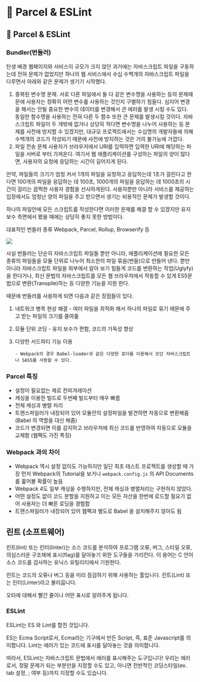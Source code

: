 # 🐤 Parcel & ESLint

## 🐤 Parcel & ESLint

### Bundler(번들러)

탄생 배경 웹페이지와 서비스이 규모가 크지 않던 과거에는 자바스크립트 파일을 구동하는데 전혀 문제가 없었지만 하나의 웹 서비스에서 수십 수백개의 자바스크립트 파일을 다루면서 아래와 같은 문제가 생기기 시작했다.

1. 중복된 변수명 문제. 서로 다른 파일에서 둘 다 같은 변수명을 사용하는 등의 문제때문에 사용자는 정확히 어떤 변수를 사용하는 것인지 구별하기 힘들다. 심지어 변경을 해서는 안될 중요한 변수의 데이터를 변경해서 큰 에러를 발생 시킬 수도 있다. 동일한 함수명을 사용하는 전혀 다른 두 함수 또한 큰 문제를 발생시킬 것이다. 자바스크립트 파일이 두 개밖에 없거나 상당히 적다면 변수명을 나누어 사용하는 등 문제를 사전에 방지할 수 있겠지만, 대규모 프로젝트에서는 수십명의 개발자들에 의해 수백개의 코드가 작성되기 때문에 사전에 방지하는 것은 거의 불가능에 가깝다.
2. 파일 전송 문제 사용자가 브라우저에서 URI를 입력하면 입력한 URI에 해당하는 파일을 서버로 부터 가져온다. 여기서 웹 애플리케이션를 구성하는 파일의 양이 많다면, 사용자의 요청에 응답하는 시간이 길어지게 된다.

만약, 파일들의 크기가 엄청 커서 1개의 파일을 요청하고 응답하는데 1초가 걸린다고 한다면 100개의 파일을 응답하는 데 100초, 1000개의 파일을 응답하는 데 1000초의 시간이 걸리는 끔찍한 사용자 경험을 선사하게된다. 사용자뿐만 아니라 서비스를 제공하는 입장에서도 엄청난 양의 파일을 주고 받으면서 생기는 비용적인 문제가 발생할 것이다.

하나의 파일안에 모든 스크립트를 작성한다면 이러한 문제를 해결 할 수 있겠지만 유지보수 측면에서 봤을 때에는 상당히 좋지 못한 방법이다.

대표적인 번들러 종류 Webpack, Parcel, Rollup, Browserify 등

![](https://img1.daumcdn.net/thumb/R1280x0/?scode=mtistory2\&fname=https%3A%2F%2Fblog.kakaocdn.net%2Fdn%2FcNBE4q%2Fbtq4K9syJFE%2FKboaLr30F7STXxdVqsLUI0%2Fimg.png)

사실 번들러는 단순히 자바스크립트 파일들 뿐만 아니라, 애플리케이션에 필요한 모든 종류의 파일들을 모듈 단위로 나누어 최소한의 파일 묶음(번들)으로 만들어 낸다. 뿐만 아니라 자바스크립트 파일을 외부에서 알아 보기 힘들게 코드를 변환하는 작업(Uglyfy)을 한다거나, 최신 문법의 자바스크립트를 모든 웹 브라우저에서 작동할 수 있게 ES5문법으로 변환(Transpile)하는 등 다양한 기능을 지원 한다.

때문에 번들러를 사용하게 되면 다음과 같은 장점들이 있다.

1. 네트워크 병목 현상 해결 - 여러 파일을 최적화 해서 하나의 파일로 묶기 때문에 주고 받는 파일의 크기를 줄여줆
2. 모듈 단위 코딩 - 유지 보수가 편함, 코드의 가독성 향상
3.  다양한 서드파티 기능 이용

    ```
    - Webpack의 경우 Babel-loader과 같은 다양한 로더를 이용해서 모던 자바스크립트나 SASS를 사용할 수 있다.
    ```

### Parcel 특징

* 설정이 필요없는 제로 컨피겨레이션
* 캐싱을 이용한 빌드로 두번째 빌드부터 매우 빠름
* 전체 캐싱과 병렬 처리
* 트랜스파일러가 내장되어 있어 모듈안의 설정파일을 발견하면 자동으로 변환해줌 (Babel 의 역할을 대신 해줌)
* 코드가 변경되면 이를 감지하고 브라우저에 최신 코드를 반영하여 자동으로 모듈을 교체함 (웹팩도 가진 특징)

### Webpack 과의 차이

* Webpack 역시 설정 없이도 가능하지만 일단 최초 테스트 프로젝트를 생성할 때 가장 먼저 Webpack의 Tutorial을 보거나 `webpack.config.js` 의 API Documents를 훑어볼 확률이 높음
* Webpack 4도 일부 캐싱을 수행하지만, 전체 캐싱과 병렬처리는 구현하지 않았다.
* 어떤 설정도 없이 코드 분할을 지원하고 이는 모든 자산을 한번에 로드할 필요가 없어 사용자는 더 빠른 로딩을 경험함
* 트랜스파일러가 내장되어 있어 웹팩과 별도로 Babel 을 설치해주지 않아도 됨

## 린트 (소프트웨어)

린트(lint) 또는 린터(linter)는 소스 코드를 분석하여 프로그램 오류, 버그, 스타일 오류, 의심스러운 구조체에 표시(flag)를 달아놓기 위한 도구들을 가리킨다. 이 용어는 C 언어 소스 코드를 검사하는 유닉스 유틸리티에서 기원한다.

린트는 코드의 오류나 버그 등을 미리 점검하기 위해 사용하는 툴입니다. 린트(Lint) 또는 린터(Linter)라고 불리웁니다.

오타에 대해서 빨간 줄이나 어떤 표시로 알려주게 됩니다.

### ESLint

ESLint는 ES 와 Lint를 합친 것입니다.

ES는 Ecma Script로서, Ecma라는 기구에서 만든 Script, 즉, 표준 Javascript를 의미합니다. Lint는 에러가 있는 코드에 표시를 달아놓는 것을 의미합니다.

따라서, ESLint는 자바스크립트 문법에서 에러를 표시해주는 도구입니다! 우리는 에러로서, 정말 문제가 되는 부분만을 지정할 수도 있고, 아니면 전반적인 코딩스타일(ex. tab 설정, ; 여부 등)까지 지정할 수도 있습니다.
